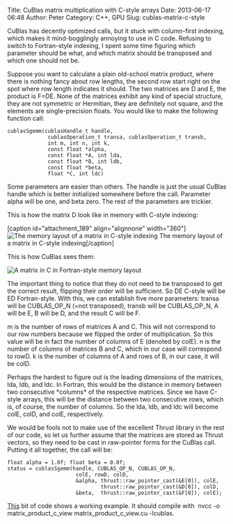 Title: CuBlas matrix multiplication with C-style arrays
Date: 2013-06-17 06:48
Author: Peter
Category: C++, GPU
Slug: cublas-matrix-c-style

CuBlas has decently optimized calls, but it stuck with column-first
indexing, which makes it mind-bogglingly annoying to use in C code.
Refusing to switch to Fortran-style indexing, I spent some time figuring
which parameter should be what, and which matrix should be transposed
and which one should not be.

Suppose you want to calculate a plain old-school matrix product, where
there is nothing fancy about row lengths, the second row start right on
the spot where row length indicates it should. The two matrices are D
and E, the product is F=DE. None of the matrices exhibit any kind of
special structure, they are not symmetric or Hermitian, they are
definitely not square, and the elements are single-precision floats. You
would like to make the following function call:

<div class="highlight">

    cublasSgemm(cublasHandle_t handle,
                 cublasOperation_t transa, cublasOperation_t transb,
                 int m, int n, int k,
                 const float *alpha,
                 const float *A, int lda,
                 const float *B, int ldb,
                 const float *beta,
                 float *C, int ldc)

</div>

Some parameters are easier than others. The handle is just the usual
CuBlas handle which is better initialized somewhere before the call.
Parameter alpha will be one, and beta zero. The rest of the parameters
are trickier.

This is how the matrix D look like in memory with C-style indexing:

[caption id="attachment\_189" align="alignnone" width="360"]![The memory
layout of a matrix in C-style
indexing](http://peterwittek.com/wp-content/uploads/2013/04/c-matrix.png)
The memory layout of a matrix in C-style indexing[/caption]

This is how CuBlas sees them:

![A matrix in C in Fortran-style memory
layout](http://peterwittek.com/wp-content/uploads/2013/04/c-matrix-fortran-view.png)

The important thing to notice that they do not need to be transposed to
get the correct result, flipping their order will be sufficient. So DE
C-style will be ED Fortran-style. With this, we can establish five more
parameters: transa will be CUBLAS\_OP\_N (=not transposed), transb will
be CUBLAS\_OP\_N, A will be E, B will be D, and the result C will be F.

m is the number of rows of matrices A and C. This will not correspond to
our row numbers because we flipped the order of multiplication. So this
value will be in fact the number of columns of E (denoted by colE). n is
the number of columns of matrices B and C, which in our case will
correspond to rowD. k is the number of columns of A and rows of B, in
our case, it will be colD.

Perhaps the hardest to figure out is the leading dimensions of the
matrices, lda, ldb, and ldc. In Fortran, this would be the distance in
memory between two consecutive \*columns\* of the respective matrices.
Since we have C-style arrays, this will be the distance between two
consecutive rows, which is, of course, the number of columns. So the
lda, ldb, and ldc will become colE, colD, and colE, respectively.

We would be fools not to make use of the excellent Thrust library in the
rest of our code, so let us further assume that the matrices are stored
as Thrust vectors, so they need to be cast in raw-pointer forms for the
CuBlas call. Putting it all together, the call will be:

<div class="highlight">

    float alpha = 1.0f; float beta = 0.0f;
    status = cublasSgemm(handle, CUBLAS_OP_N, CUBLAS_OP_N,
                          colE, rowD, colD,
                          &alpha, thrust::raw_pointer_cast(&E[0]), colE,
                                  thrust::raw_pointer_cast(&D[0]), colD,
                          &beta,  thrust::raw_pointer_cast(&F[0]), colE);

</div>

[This](https://gist.github.com/peterwittek/6303527 "Matrix product") bit
of code shows a working example. It should compile with  nvcc -o
matrix\_product\_c\_view matrix\_product\_c\_view.cu -lcublas.

